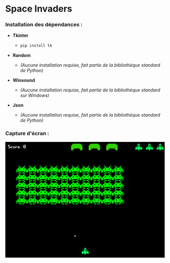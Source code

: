 # Space Invaders

### Installation des dépendances :

- **Tkinter**  
  - ```bash
    pip install tk
    ```

- **Random**  
  - *(Aucune installation requise, fait partie de la bibliothèque standard de Python)*

- **Winsound**  
  - *(Aucune installation requise, fait partie de la bibliothèque standard sur Windows)*

- **Json**  
  - *(Aucune installation requise, fait partie de la bibliothèque standard de Python)*

### Capture d'écran : 


![Capture d'écran du jeu](markdown_doc/space_invaders.png "Espace de jeu Space Invaders")

